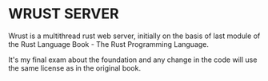 # WRUST SERVER

Wrust is a multithread rust web server, initially on the basis of last module of the Rust
Language Book - The Rust Programming Language.

It's my final exam about the foundation and any change in the code will use the same license 
as in the original book.